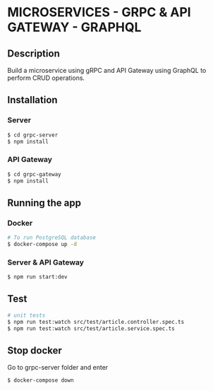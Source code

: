 # MICROSERVICES - GRPC & API GATEWAY - GRAPHQL
## Description

Build a microservice using gRPC and API Gateway using GraphQL to perform CRUD operations.

## Installation

### Server
```bash
$ cd grpc-server 
$ npm install
```

### API Gateway
```bash
$ cd grpc-gateway 
$ npm install
```

## Running the app
### Docker
```bash
# To run PostgreSQL database
$ docker-compose up -d
```

### Server & API Gateway
```bash
$ npm run start:dev
```

## Test
```bash
# unit tests
$ npm run test:watch src/test/article.controller.spec.ts
$ npm run test:watch src/test/article.service.spec.ts
```

## Stop docker
Go to grpc-server folder and enter
```bash
$ docker-compose down
```
